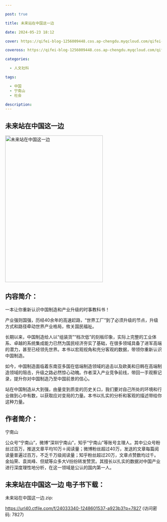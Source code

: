 ```yaml
---

post: true

title: 未来站在中国这一边

date: 2024-05-23 18:12

cover: https://qifei-blog-1256009448.cos.ap-chengdu.myqcloud.com/qifei-blog/661528bd68eb9357135e7fa5.jpg

coveross: https://qifei-blog-1256009448.cos.ap-chengdu.myqcloud.com/qifei-blog/661528bd68eb9357135e7fa5.jpg

categories:

  - 人文社科

tags:

  - 中国
  - 宁南山
  - 社会

description:
---
```


## 未来站在中国这一边
<img alt="未来站在中国这一边 " class="aligncenter loaded" data-was-processed="true" decoding="async" fetchpriority="high" height="471" src="https://qifei-blog-1256009448.cos.ap-chengdu.myqcloud.com/qifei-blog/661528bd68eb9357135e7fa5.jpg" style="cursor: zoom-in;" width="314"/>

## 内容简介：

一本让你重新认识中国制造和产业升级的时事教科书！

产业强则国强，历经40余年的高速赶路，“世界工厂”到了必须升级的节点，升级方式和路径牵动世界产业格局，攸关国民福祉。

长期以来，中国制造给人以“组装货”“档次低”的刻板印象，实际上完整的工业体系、卓越的系统集成能力已然为国民经济夯实了基础，在很多领域具备了进军高端的潜力，甚至已经领先世界。本书以宏观视角和充分客观的数据，带领你重新认识中国制造。

如今，中国制造面临着东南亚多国在低端制造领域的追击以及欧美和日韩在高端制造领域的阻击，升级之路必然惊心动魄。作者深入产业竞争前线，带回一手观察记录，提升你对中国制造乃至中国前景的信心。

站在中国制造从大到强，由量变到质变的历史关口，我们要对自己所处的环境和行业做到心中有数，以获取应对变局的力量。本书以扎实的分析和客观的描述带给你这种力量。

## 作者简介：

宁南山

公众号“宁南山”，微博“深圳宁南山”，知乎“宁南山”等账号主理人。其中公众号粉丝过百万，推送文章平均10万＋阅读量；微博粉丝超过40万，发送的文章每篇阅读量普遍过百万，不乏千万级阅读量；知乎粉丝超过20万，文章点赞数均过千。金灿荣、袁岚峰、但斌等众多大V纷纷转发赞赏。其擅长以扎实的数据对中国产业进行深度理性地分析，在这一领域是公认的国内第一人。

## 未来站在中国这一边 电子书下载：
未来站在中国这一边.zip: 

https://url40.ctfile.com/f/24033340-1248601537-a923b3?p=7827 (访问密码: 7827)